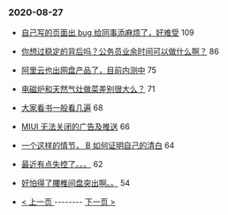 ### 2020-08-27 
- [自己写的页面出 bug 给同事添麻烦了，好难受](https://www.v2ex.com/t/701720) 109
- [你想过稳定的背后吗？公务员业余时间可以做什么啊？](https://www.v2ex.com/t/701751) 86
- [阿里云也出网盘产品了，目前内测中](https://www.v2ex.com/t/701790) 75
- [电磁炉和天然气灶做菜差别很大么？](https://www.v2ex.com/t/701922) 71
- [大家看书一般看几遍](https://www.v2ex.com/t/701766) 68
- [MIUI 无法关闭的广告及推送](https://www.v2ex.com/t/701837) 66
- [一个这样的情节， B 如何证明自己的清白](https://www.v2ex.com/t/701812) 64
- [最近有点失控了。。。](https://www.v2ex.com/t/701917) 62
- [好怕得了腰椎间盘突出啊。。](https://www.v2ex.com/t/701801) 54 

- [ < 上一页 ](https://github.com/able8/v2ex-hot-record/blob/master/2020-08-26.md) -------- [ 下一页 > ](https://github.com/able8/v2ex-hot-record/blob/master/2020-08-28.md)